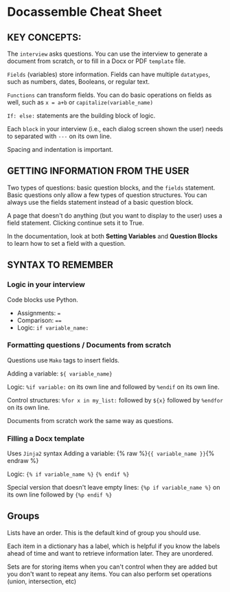 # Docassemble Cheat Sheet
## KEY CONCEPTS:

The `interview` asks questions. You can use the interview to generate a document from scratch, or to fill in a Docx or PDF `template`
file.

`Fields` (variables) store information. Fields can have multiple `datatypes`, such as numbers, dates, Booleans, or regular text.

`Functions` can transform fields. You can do basic operations on fields as well, such as `x = a+b` or `capitalize(variable_name)`

`If: else:` statements are the building block of logic.

Each `block` in your interview (i.e., each dialog screen shown the user) needs to separated with `---` on its own line.

Spacing and indentation is important.

## GETTING INFORMATION FROM THE USER
Two types of questions: basic question blocks, and the `fields` statement.
Basic questions only allow a few types of question structures. You can always use the fields statement instead of a basic question block.

A page that doesn't do anything (but you want to display to the user) uses a field statement. Clicking continue sets it to True.

In the documentation, look at both **Setting Variables** and **Question Blocks** to learn how to set a field with a question.

## SYNTAX TO REMEMBER
### Logic in your interview
Code blocks use Python. 
* Assignments: `=` 
* Comparison: `==`
* Logic: `if variable_name:`

### Formatting questions / Documents from scratch
Questions use `Mako` tags to insert fields.

Adding a variable: `${ variable_name}`

Logic: `%if variable:` on its own line and followed by  `%endif` on its own line.

Control structures: `%for x in my_list:` followed by `${x}` followed by `%endfor` on its own line.

Documents from scratch work the same way as questions.

### Filling a Docx template
Uses `Jinja2` syntax
Adding a variable: {% raw %}`{{ variable_name }}`{% endraw %}

Logic: `{% if variable_name %}` `{% endif %}`

Special version that doesn't leave empty lines: `{%p if variable_name %}` on its own line followed by  `{%p endif %}`

## Groups
Lists have an order. This is the default kind of group you should use.

Each item in a dictionary has a label, which is helpful if you know the labels ahead of time and want to retrieve information later. They are unordered.

Sets are for storing items when you can't control when they are added but you don't want to repeat any items. You can also perform set operations (union, intersection, etc)
